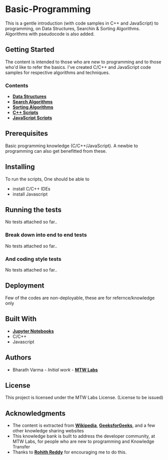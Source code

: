 # Basic-Programming

This is a gentle introduction (with code samples in C++ and JavaScript) to programming, on Data Structures, Searchin & Sorting Algorithms. Algorithms with pseudocode is also added.

## Getting Started

The content is intended to those who are new to programming and to those who'd like to refer the basics. I've created C/C++ and JavaScript code samples for respective algorithms and techniques.

### Contents
* __[Data Structures](https://github.com/bharathvarma008/Basic-Programming/blob/master/Data%20Structures.ipynb)__
* __[Search Algorithms](https://github.com/bharathvarma008/Basic-Programming/blob/master/Searching.ipynb)__
* __[Sorting Algorithms](https://github.com/bharathvarma008/Basic-Programming/blob/master/Sorting.ipynb)__
* __[C++ Scripts](https://github.com/bharathvarma008/Basic-Programming/tree/master/C%2B%2B%20Scripts)__
* __[JavaScript Scripts](https://github.com/bharathvarma008/Basic-Programming/tree/master/JavaSscript%20Scripts)__

## Prerequisites

Basic programming knowledge (C/C++/JavaScript). A newbie to programming can also get benefitted from these.

## Installing

To run the scripts, One should be able to 
* install C/C++ IDEs
* install Javascript 

## Running the tests

No tests attached so far..

### Break down into end to end tests

No tests attached so far..

### And coding style tests

No tests attached so far..

## Deployment

Few of the codes are non-deployable, these are for refernce/knowledge only

## Built With

* __[Jupyter Notebooks](http://jupyter.org/)__
* C/C++
* Javascript

## Authors

* Bharath Varma - *Initial work* - __[MTW Labs](https://www.mtwlabs.com/)__

## License

This project is licensed under the MTW Labs License. (License to be issued)

## Acknowledgments

* The content is extracted from __[Wikipedia](https://www.wikipedia.org/)__, __[GeeksforGeeks](https://www.geeksforgeeks.org)__, and a few other knowledge sharing websites
* This knowledge bank is built to address the developer community, at MTW Labs, for people who are new to programming and Knowledge Transfer
* Thanks to __[Rohith Reddy](https://www.linkedin.com/in/rohithreddygopu/)__ for encouraging me to do this.
